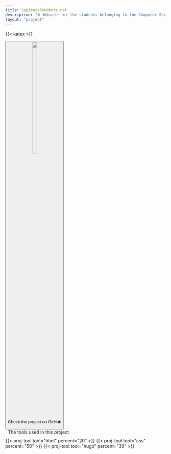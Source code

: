 ```yaml
---
title: SapienzaStudents.net
description: "🌐 Website for the students belonging to the Computer Science Department @ Sapienza University of Rome"
layout: "project"
---
```


{{< katex >}}

<div class="project-info-container">
    <button class="project-gh-link" onclick="location.href='https://github.com/sapienzastudentsnetwork/sapienzastudentsnetwork.github.io'">
        <img src="/icons/github.svg" width="30%" style="margin-top: 0px;">
        <p class="project-gh-par">Check the project on GitHub</p>
    </button>
    <div class="project-tools-container">
        <p style="margin: 0 8px 10px 8px; font-weight: 400; font-size: normal;">The tools used in this project</p>
        <div class="project-tools">
            {{< proj-tool tool="html" percent="20" >}}
            {{< proj-tool tool="css" percent="50" >}}
            {{< proj-tool tool="hugo" percent="30" >}}
        </div>
    </div>
</div>